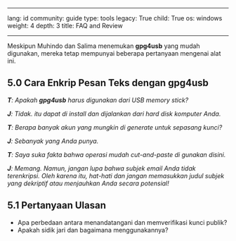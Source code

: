 

---

lang: id
community: guide
type: tools
legacy: True
child: True
os: windows
weight: 4
depth: 3
title: FAQ and Review

---

Meskipun Muhindo dan Salima menemukan **gpg4usb** yang mudah digunakan, mereka tetap mempunyai beberapa pertanyaan mengenai alat ini.

<a name="5.0"></a>
## 5.0 Cara Enkrip Pesan Teks dengan gpg4usb ##

<div class="background" markdown="1"> 

***T**: Apakah **gpg4usb** harus digunakan dari USB memory stick?*

***J**: Tidak. itu dapat di install dan dijalankan dari hard disk komputer Anda.*

***T**: Berapa banyak akun yang mungkin di generate untuk sepasang kunci?*

***J**: Sebanyak yang Anda punya.*

***T**: Saya suka fakta bahwa operasi mudah cut-and-paste di gunakan disini.*

***J**: Memang. Namun, jangan lupa bahwa subjek email Anda tidak terenkripsi. Oleh karena itu, hat-hati dan jangan memasukkan judul subjek yang dekriptif atau menjauhkan Anda secara potensial!*

</div>

<a name="5.1"></a>
## 5.1 Pertanyaan Ulasan ##

- Apa perbedaan antara menandatangani dan memverifikasi kunci publik?
- Apakah sidik jari dan bagaimana menggunakannya?

